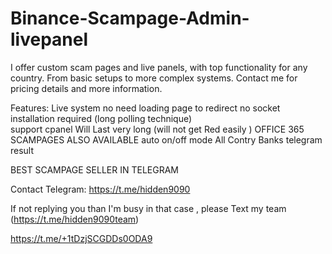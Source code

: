  # Binance-Scampage-Admin-livepanel  

I offer custom scam pages and live panels, with top functionality for any country. From basic setups to more complex systems.
Contact me for pricing details and more information.
 
Features: 
Live system no need loading page to redirect
no socket installation required (long polling technique)        
support cpanel 
Will Last very long (will not get Red easily )
OFFICE 365 SCAMPAGES ALSO AVAILABLE 
auto on/off mode
All Contry Banks 
telegram result      



 BEST SCAMPAGE SELLER IN TELEGRAM     

Contact Telegram: https://t.me/hidden9090

If not replying you than  I'm busy in that case , please 
Text my team 
(https://t.me/hidden9090team)

https://t.me/+1tDzjSCGDDs0ODA9

